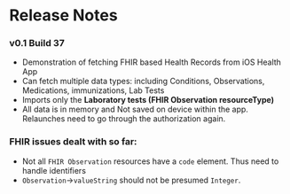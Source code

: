 # Release Notes

### v0.1 Build 37

- Demonstration of fetching FHIR based Health Records from iOS Health App
- Can fetch multiple data types: including Conditions, Observations, Medications, immunizations, Lab Tests
- Imports only the __Laboratory tests (FHIR Observation resourceType)__
- All data is in memory and Not saved on device within the app. Relaunches need to go through the authorization again.

### FHIR issues dealt with so far:

- Not all `FHIR Observation` resources have a `code` element. Thus need to handle identifiers
- `Observation`->`valueString` should not be presumed `Integer`. 
